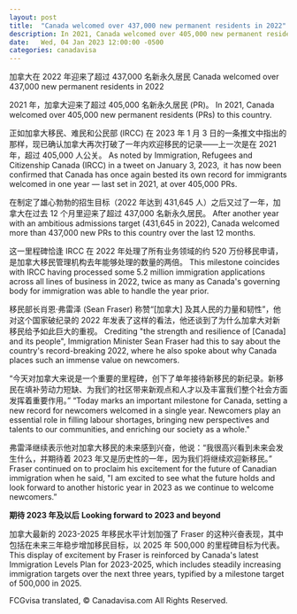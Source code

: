 ```yaml
---
layout: post
title:  "Canada welcomed over 437,000 new permanent residents in 2022"
description: In 2021, Canada welcomed over 405,000 new permanent residents (PRs) to this country.
date:   Wed, 04 Jan 2023 12:00:00 -0500
categories: canadavisa
---
```


加拿大在 2022 年迎来了超过 437,000 名新永久居民	Canada welcomed over 437,000 new permanent residents in 2022
	
2021 年，加拿大迎来了超过 405,000 名新永久居民 (PR)。	In 2021, Canada welcomed over 405,000 new permanent residents (PRs) to this country.
	
正如加拿大移民、难民和公民部 (IRCC) 在 2023 年 1 月 3 日的一条推文中指出的那样，现已确认加拿大再次打破了一年内欢迎移民的记录——上一次是在 2021 年，超过 405,000 人公关。	As noted by Immigration, Refugees and Citizenship Canada (IRCC) in a tweet on January 3, 2023,  it has now been confirmed that Canada has once again bested its own record for immigrants welcomed in one year — last set in 2021, at over 405,000 PRs. 
	
在制定了雄心勃勃的招生目标（2022 年达到 431,645 人）之后又过了一年，加拿大在过去 12 个月里迎来了超过 437,000 名新永久居民。	After another year with an ambitious admissions target (431,645 in 2022), Canada welcomed more than 437,000 new PRs to this country over the last 12 months. 
	
这一里程碑恰逢 IRCC 在 2022 年处理了所有业务领域的约 520 万份移民申请，是加拿大移民管理机构去年能够处理的数量的两倍。	This milestone coincides with IRCC having processed some 5.2 million immigration applications across all lines of business in 2022, twice as many as Canada's governing body for immigration was able to handle the year prior. 
	
移民部长肖恩·弗雷泽 (Sean Fraser) 称赞“\[加拿大\] 及其人民的力量和韧性”，他对这个国家破纪录的 2022 年发表了这样的看法，他还谈到了为什么加拿大对新移民给予如此巨大的重视。	Crediting "the strength and resilience of \[Canada\] and its people", Immigration Minister Sean Fraser had this to say about the country's record-breaking 2022, where he also spoke about why Canada places such an immense value on newcomers. 
	
“今天对加拿大来说是一个重要的里程碑，创下了单年接待新移民的新纪录。新移民在填补劳动力短缺、为我们的社区带来新观点和人才以及丰富我们整个社会方面发挥着重要作用。”	“Today marks an important milestone for Canada, setting a new record for newcomers welcomed in a single year. Newcomers play an essential role in filling labour shortages, bringing new perspectives and talents to our communities, and enriching our society as a whole."  
	
弗雷泽继续表示他对加拿大移民的未来感到兴奋，他说：“我很高兴看到未来会发生什么，并期待着 2023 年又是历史性的一年，因为我们将继续欢迎新移民。”	Fraser continued on to proclaim his excitement for the future of Canadian immigration when he said, "I am excited to see what the future holds and look forward to another historic year in 2023 as we continue to welcome newcomers.”
	
**期待 2023 年及以后**	**Looking forward to 2023 and beyond**
	
加拿大最新的 2023-2025 年移民水平计划加强了 Fraser 的这种兴奋表现，其中包括在未来三年稳步增加移民目标，以 2025 年 500,000 的里程碑目标为代表。	This display of excitement by Fraser is reinforced by Canada's latest Immigration Levels Plan for 2023-2025, which includes steadily increasing immigration targets over the next three years, typified by a milestone target of 500,000 in 2025. 

FCGvisa translated, © Canadavisa.com All Rights Reserved.
